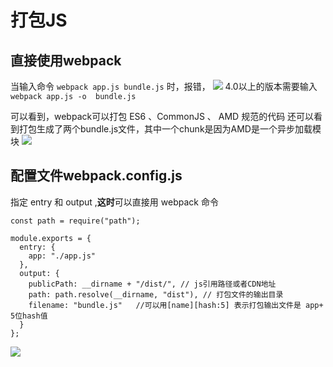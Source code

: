 # 打包JS
## 直接使用webpack 
当输入命令 `webpack app.js bundle.js` 时，报错，
![](https://images.weserv.nl/?url=https://upload-images.jianshu.io/upload_images/9249356-19d734df2fbcbbcc.png?imageMogr2/auto-orient/strip%7CimageView2/2/w/1240)
4.0以上的版本需要输入 `webpack app.js -o  bundle.js`

可以看到，webpack可以打包 ES6 、CommonJS 、 AMD 规范的代码
还可以看到打包生成了两个bundle.js文件，其中一个chunk是因为AMD是一个异步加载模块
![](https://images.weserv.nl/?url=https://upload-images.jianshu.io/upload_images/9249356-b2b0976d7a516f2c.png?imageMogr2/auto-orient/strip%7CimageView2/2/w/1240)

## 配置文件webpack.config.js 

指定 entry 和 output ,**这时**可以直接用 webpack 命令
```
const path = require("path");

module.exports = {
  entry: {
    app: "./app.js"
  },
  output: {
    publicPath: __dirname + "/dist/", // js引用路径或者CDN地址
    path: path.resolve(__dirname, "dist"), // 打包文件的输出目录
    filename: "bundle.js"   //可以用[name][hash:5] 表示打包输出文件是 app+ 5位hash值
  }
};
```
![](https://images.weserv.nl/?url=https://upload-images.jianshu.io/upload_images/9249356-2252a144ef550b63.png?imageMogr2/auto-orient/strip%7CimageView2/2/w/1240)

